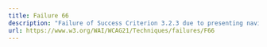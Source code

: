 ```yaml
---
title: Failure 66
description: "Failure of Success Criterion 3.2.3 due to presenting navigation links in a different relative order on different pages"
url: https://www.w3.org/WAI/WCAG21/Techniques/failures/F66
---
```

